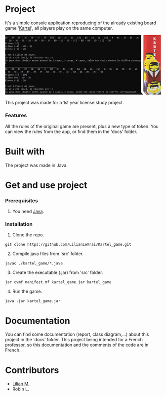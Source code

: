 # Project

It's a simple console application reproducing of the already existing board game '[Kartel](https://boardgamegeek.com/boardgame/244584/kartel "")', all players play on the same computer.

![](./imgReadme.jpg)

This project was made for a 1st year license study project.

### Features 

All the rules of the original game are present, plus a new type of token. You can view the rules from the app, or find them in the 'docs' folder.

# Built with 

The project was made in Java.

# Get and use project

### Prerequisites

1. You need [Java](https://www.java.com/ "").

### Installation 

1. Clone the repo. 
```
git clone https://github.com/LilianLeVrai/Kartel_game.git
```
2. Compile java files from 'src' folder. 
```
javac ./kartel_game/*.java
```
3. Create the executable (.jar) from 'src' folder.
```
jar cvmf manifest.mf kartel_game.jar kartel_game
```
4. Run the game. 
```
java -jar kartel_game.jar
```


# Documentation

You can find some documentation (report, class diagram,...) about this project in the 'docs' folder. 
This project being intended for a French professor, so this documentation and the comments of the code are in French.

# Contributors 

- [Lilian M.](https://github.com/LilianManzano "")
- Robin L.





